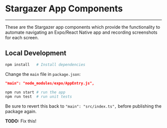 # Stargazer App Components

---

These are the Stargazer app components which provide the functionality to automate navigating an Expo/React Native app and recording screenshots for each screen.

## Local Development

```bash
npm install   # Install dependencies
```

Change the `main` file in `package.json`:

```json
"main": "node_modules/expo/AppEntry.js",
```

```bash
npm run start # run the app
npm run test  # run unit tests
```

Be sure to revert this back to `"main": "src/index.ts",` before publishing the package again.

**TODO:** Fix this!
